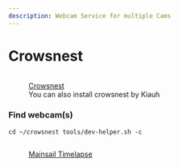 ```yaml
---
description: Webcam Service for multiple Cams
---
```


# Crowsnest

<figure><img src="https://github.com/mainsail-crew/crowsnest/raw/master/.github/crowsnest-logo-lightmode.png" alt=""><figcaption><p><a href="https://github.com/mainsail-crew/crowsnest">Crowsnest</a><br>You can also install crowsnest by Kiauh</p></figcaption></figure>

### Find webcam(s)

`cd ~/crowsnest tools/dev-helper.sh -c`

<figure><img src="https://camo.githubusercontent.com/d1d5998df5ad21c8efad617f89973abcf8079ebae8392cf0151a04d633d554cb/68747470733a2f2f696d672e796f75747562652e636f6d2f76692f686f764b744834743942552f302e6a7067" alt=""><figcaption><p><a href="https://github.com/mainsail-crew/moonraker-timelapse">Mainsail Timelapse</a></p></figcaption></figure>

